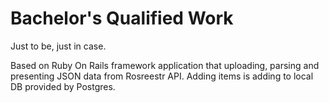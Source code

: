 # Bachelor's Qualified Work
Just to be, just in case.

Based on Ruby On Rails framework application that uploading, parsing and presenting JSON data from Rosreestr API. Adding items is adding to local DB provided by Postgres.
